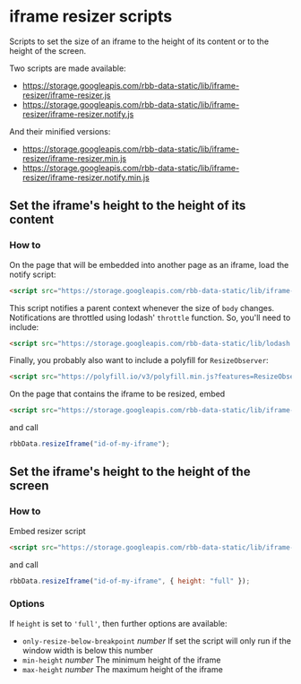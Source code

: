 # iframe resizer scripts

Scripts to set the size of an iframe to the height of its content or to the height of the screen.

Two scripts are made available:

- https://storage.googleapis.com/rbb-data-static/lib/iframe-resizer/iframe-resizer.js
- https://storage.googleapis.com/rbb-data-static/lib/iframe-resizer/iframe-resizer.notify.js

And their minified versions:

- https://storage.googleapis.com/rbb-data-static/lib/iframe-resizer/iframe-resizer.min.js
- https://storage.googleapis.com/rbb-data-static/lib/iframe-resizer/iframe-resizer.notify.min.js

## Set the iframe's height to the height of its content

### How to

On the page that will be embedded into another page as an iframe, load the notify script:

```html
<script src="https://storage.googleapis.com/rbb-data-static/lib/iframe-resizer/iframe-resizer.notify.js"></script>
```

This script notifies a parent context whenever the size of `body` changes. Notifications are throttled using lodash' `throttle` function. So, you'll need to include:

```html
<script src="https://storage.googleapis.com/rbb-data-static/lib/lodash.throttle.js"></script>
```

Finally, you probably also want to include a polyfill for `ResizeObserver`:

```html
<script src="https://polyfill.io/v3/polyfill.min.js?features=ResizeObserver"></script>
```

On the page that contains the iframe to be resized, embed

```html
<script src="https://storage.googleapis.com/rbb-data-static/lib/iframe-resizer/iframe-resizer.js"></script>
```

and call

```js
rbbData.resizeIframe("id-of-my-iframe");
```

## Set the iframe's height to the height of the screen

### How to

Embed resizer script

```html
<script src="https://storage.googleapis.com/rbb-data-static/lib/iframe-resizer/iframe-resizer.js"></script>
```

and call

```js
rbbData.resizeIframe("id-of-my-iframe", { height: "full" });
```

### Options

If `height` is set to `'full'`, then further options are available:

- `only-resize-below-breakpoint` _number_ If set the script will only run if the window width is below this number
- `min-height` _number_ The minimum height of the iframe
- `max-height` _number_ The maximum height of the iframe
